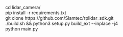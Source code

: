 <p>
cd lidar_camera/ <br />
pip install -r requirements.txt <br />
git clone https://github.com/Slamtec/rplidar_sdk.git <br />
./build.sh && python3 setup.py build_ext --inplace -j4 <br />
python main.py <br />
</p>
